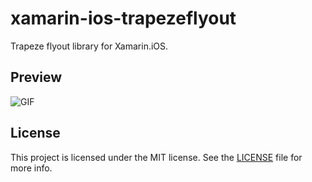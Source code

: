 # xamarin-ios-trapezeflyout
Trapeze flyout library for Xamarin.iOS.

## Preview

![GIF](https://media.giphy.com/media/3oz8xVyQnkO27Prqne/giphy.gif)<br />

## License

This project is licensed under the MIT license. See the [LICENSE](LICENSE) file for more info.
